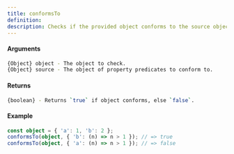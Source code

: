 ```yaml
---
title: conformsTo
definition: 
description: Checks if the provided object conforms to the source object's properties and values.
---
```



#### Arguments


```bash
{Object} object - The object to check.
{Object} source - The object of property predicates to conform to.
```


#### Returns


```bash
{boolean} - Returns `true` if object conforms, else `false`.
```


#### Example


```ts
const object = { 'a': 1, 'b': 2 };conformsTo(object, { 'b': (n) => n > 1 }); // => trueconformsTo(object, { 'a': (n) => n > 1 }); // => false
```